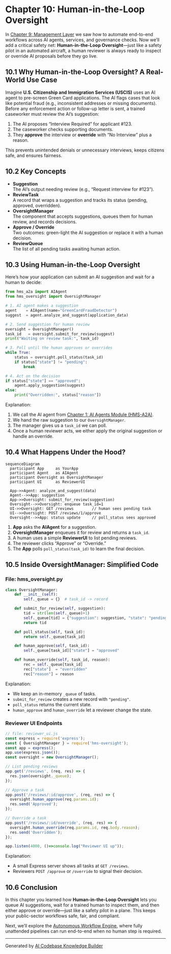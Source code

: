 # Chapter 10: Human-in-the-Loop Oversight

In [Chapter 9: Management Layer](09_management_layer_.md) we saw how to automate end-to-end workflows across AI agents, services, and governance checks. Now we’ll add a critical safety net: **Human-in-the-Loop Oversight**—just like a safety pilot in an automated aircraft, a human reviewer is always ready to inspect or override AI proposals before they go live.

## 10.1 Why Human-in-the-Loop Oversight? A Real-World Use Case

Imagine **U.S. Citizenship and Immigration Services (USCIS)** uses an AI agent to pre-screen Green Card applications. The AI flags cases that look like potential fraud (e.g., inconsistent addresses or missing documents). Before any enforcement action or follow-up letter is sent, a trained caseworker must review the AI’s suggestion:

1. The AI proposes “Interview Required” for applicant #123.  
2. The caseworker checks supporting documents.  
3. They **approve** the interview or **override** with “No Interview” plus a reason.

This prevents unintended denials or unnecessary interviews, keeps citizens safe, and ensures fairness.

## 10.2 Key Concepts

- **Suggestion**  
  The AI’s output needing review (e.g., “Request interview for #123”).  
- **ReviewTask**  
  A record that wraps a suggestion and tracks its status (pending, approved, overridden).  
- **OversightManager**  
  The component that accepts suggestions, queues them for human review, and records decisions.  
- **Approve / Override**  
  Two outcomes: green-light the AI suggestion or replace it with a human decision.  
- **ReviewQueue**  
  The list of all pending tasks awaiting human action.

## 10.3 Using Human-in-the-Loop Oversight

Here’s how your application can submit an AI suggestion and wait for a human to decide:

```python
from hms_a2a import AIAgent
from hms_oversight import OversightManager

# 1. AI agent makes a suggestion
agent    = AIAgent(name="GreenCardFraudDetector")
suggest  = agent.analyze_and_suggest(application_data)

# 2. Send suggestion for human review
oversight = OversightManager()
task_id   = oversight.submit_for_review(suggest)
print("Waiting on review task:", task_id)

# 3. Poll until the human approves or overrides
while True:
    status = oversight.poll_status(task_id)
    if status["state"] != "pending":
        break

# 4. Act on the decision
if status["state"] == "approved":
    agent.apply_suggestion(suggest)
else:
    print("Overridden:", status["reason"])
```

Explanation:

1. We call the AI agent from [Chapter 1: AI Agents Module (HMS-A2A)](01_ai_agents_module__hms_a2a__.md).  
2. We hand the raw suggestion to our `OversightManager`.  
3. The manager gives us a `task_id` we can poll.  
4. Once a human reviewer acts, we either apply the original suggestion or handle an override.

## 10.4 What Happens Under the Hood?

```mermaid
sequenceDiagram
  participant App     as YourApp
  participant Agent   as AIAgent
  participant Oversight as OversightManager
  participant UI      as ReviewerUI

  App->>Agent: analyze_and_suggest(data)
  Agent-->>App: suggestion
  App->>Oversight: submit_for_review(suggestion)
  Oversight-->>Oversight: enqueue task_id=1
  UI->>Oversight: GET /reviews        // human sees pending task
  UI-->>Oversight: POST /reviews/1/approve
  Oversight-->>App: status update     // poll_status sees approved
```

1. **App** asks the **AIAgent** for a suggestion.  
2. **OversightManager** enqueues it for review and returns a `task_id`.  
3. A human uses a simple **ReviewerUI** to list pending reviews.  
4. The reviewer clicks “Approve” or “Override.”  
5. The **App** polls `poll_status(task_id)` to learn the final decision.

## 10.5 Inside OversightManager: Simplified Code

### File: hms_oversight.py

```python
class OversightManager:
    def __init__(self):
        self._queue = {}  # task_id -> record

    def submit_for_review(self, suggestion):
        tid = str(len(self._queue)+1)
        self._queue[tid] = {"suggestion": suggestion, "state": "pending"}
        return tid

    def poll_status(self, task_id):
        return self._queue[task_id]

    def human_approve(self, task_id):
        self._queue[task_id]["state"] = "approved"

    def human_override(self, task_id, reason):
        rec = self._queue[task_id]
        rec["state"]  = "overridden"
        rec["reason"] = reason
```

Explanation:

- We keep an in-memory `_queue` of tasks.  
- `submit_for_review` creates a new record with `"pending"`.  
- `poll_status` returns the current state.  
- `human_approve` and `human_override` let a reviewer change the state.

### Reviewer UI Endpoints

```javascript
// file: reviewer_ui.js
const express = require('express');
const { OversightManager } = require('hms-oversight');
const app = express();
app.use(express.json());
const oversight = new OversightManager();

// List pending reviews
app.get('/reviews', (req, res) => {
  res.json(oversight._queue);
});

// Approve a task
app.post('/reviews/:id/approve', (req, res) => {
  oversight.human_approve(req.params.id);
  res.send('Approved');
});

// Override a task
app.post('/reviews/:id/override', (req, res) => {
  oversight.human_override(req.params.id, req.body.reason);
  res.send('Overridden');
});

app.listen(4000, ()=>console.log("Reviewer UI up"));
```

Explanation:

- A small Express server shows all tasks at `GET /reviews`.  
- Reviewers `POST /approve` or `/override` to signal their decision.

## 10.6 Conclusion

In this chapter you learned how **Human-in-the-Loop Oversight** lets you queue AI suggestions, wait for a trained human to inspect them, and then either approve or override—just like a safety pilot in a plane. This keeps your public-sector workflows safe, fair, and compliant.  

Next, we’ll explore the [Autonomous Workflow Engine](11_autonomous_workflow_engine_.md), where fully unattended pipelines can run end-to-end when no human step is required.

---

Generated by [AI Codebase Knowledge Builder](https://github.com/The-Pocket/Tutorial-Codebase-Knowledge)
